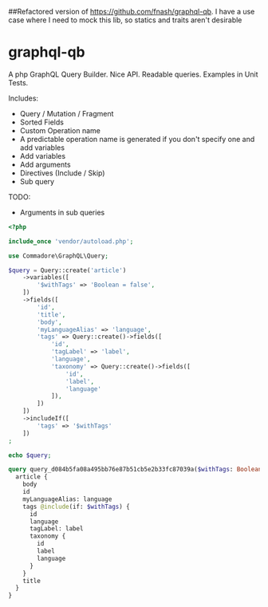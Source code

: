 ##Refactored version of https://github.com/fnash/graphql-qb.
I have a use case where I need to mock this lib, so statics and traits aren't desirable

# graphql-qb
A php GraphQL Query Builder. Nice API. Readable queries. Examples in Unit Tests.

Includes:
- Query / Mutation / Fragment
- Sorted Fields
- Custom Operation name
- A predictable operation name is generated if you don't specify one and add variables
- Add variables
- Add arguments
- Directives (Include / Skip)
- Sub query

TODO:
- Arguments in sub queries


```php
<?php

include_once 'vendor/autoload.php';

use Commadore\GraphQL\Query;

$query = Query::create('article')
    ->variables([
        '$withTags' => 'Boolean = false',
    ])
    ->fields([
        'id',
        'title',
        'body',
        'myLanguageAlias' => 'language',
        'tags' => Query::create()->fields([
            'id',
            'tagLabel' => 'label',
            'language',
            'taxonomy' => Query::create()->fields([
                'id',
                'label',
                'language'
            ]),
        ])
    ])
    ->includeIf([
        'tags' => '$withTags'
    ])
;

echo $query;
```


```graphql
query query_d084b5fa08a495bb76e87b51cb5e2b33fc87039a($withTags: Boolean = false) {
  article {
    body
    id
    myLanguageAlias: language
    tags @include(if: $withTags) {
      id
      language
      tagLabel: label
      taxonomy {
        id
        label
        language
      }
    }
    title
  }
}

```

